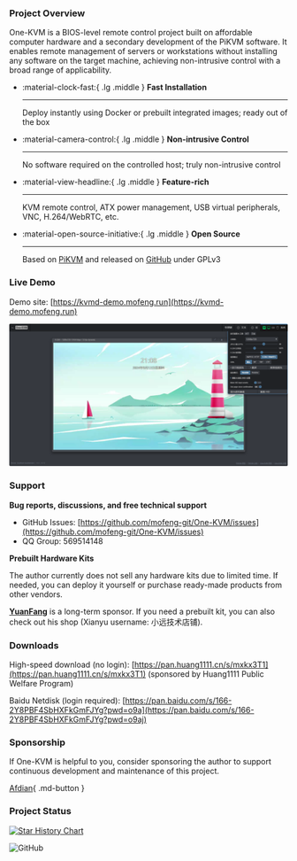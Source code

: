 ### Project Overview

One-KVM is a BIOS-level remote control project built on affordable computer hardware and a secondary development of the PiKVM software. It enables remote management of servers or workstations without installing any software on the target machine, achieving non-intrusive control with a broad range of applicability.

<div class="grid cards" markdown>

-   :material-clock-fast:{ .lg .middle } __Fast Installation__

    ---

    Deploy instantly using Docker or prebuilt integrated images; ready out of the box

-   :material-camera-control:{ .lg .middle } __Non-intrusive Control__

    ---

    No software required on the controlled host; truly non-intrusive control

-   :material-view-headline:{ .lg .middle } __Feature-rich__

    ---

    KVM remote control, ATX power management, USB virtual peripherals, VNC, H.264/WebRTC, etc.

-   :material-open-source-initiative:{ .lg .middle } __Open Source__

    ---

    Based on [PiKVM](https://github.com/pikvm/pikvm) and released on [GitHub](https://github.com/mofeng-git/One-KVM) under GPLv3

</div>

### Live Demo

Demo site: [https://kvmd-demo.mofeng.run](https://kvmd-demo.mofeng.run)

![KVM Home](./img/image.png)

### Support

**Bug reports, discussions, and free technical support**

- GitHub Issues: [https://github.com/mofeng-git/One-KVM/issues](https://github.com/mofeng-git/One-KVM/issues)
- QQ Group: 569514148

**Prebuilt Hardware Kits**

The author currently does not sell any hardware kits due to limited time. If needed, you can deploy it yourself or purchase ready-made products from other vendors.

**[YuanFang](https://runyf.cn/)** is a long-term sponsor. If you need a prebuilt kit, you can also check out his shop (Xianyu username: 小远技术店铺).

### Downloads

High-speed download (no login): [https://pan.huang1111.cn/s/mxkx3T1](https://pan.huang1111.cn/s/mxkx3T1) (sponsored by Huang1111 Public Welfare Program)

Baidu Netdisk (login required): [https://pan.baidu.com/s/166-2Y8PBF4SbHXFkGmFJYg?pwd=o9a](https://pan.baidu.com/s/166-2Y8PBF4SbHXFkGmFJYg?pwd=o9aj)

### Sponsorship

If One-KVM is helpful to you, consider sponsoring the author to support continuous development and maintenance of this project.

[Afdian](https://afdian.com/a/silentwind){ .md-button }

### Project Status

[![Star History Chart](https://api.star-history.com/svg?repos=mofeng-git/One-KVM&type=Date)](https://star-history.com/#mofeng-git/One-KVM&Date)

![GitHub](https://repobeats.axiom.co/api/embed/7cfaab47e31073107771a7179078aa2a6c3f1108.svg "Repobeats analytics image")



